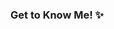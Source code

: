 ### Get to Know Me! ✨

<!--
**sheynspeare/sheynspeare** is a ✨ _special_ ✨ repository because its `README.md` (this file) appears on your GitHub profile.

Here are some ideas to get you started:

- 🌱 I’m currently studying ... Bachelor of Science in Computer Science
- 🔭 I do art ... (https://drive.google.com/drive/folders/1cCEke-TWFTla1SLTt_YBadDWkueij1j3?usp=sharing)
- 👯 I’m looking to collaborate on ...
- 🤔 I’m looking for help with ...
- 💬 Ask me about ...
- 📫 How to reach me: ... [Discord] (https://discordapp.com/users/shyne#9038)
- 😄 Pronouns: ... She/Her
- ⚡ Personal Playlists ... [opm chill] (https://open.spotify.com/playlist/40zEvjWmDE6NMvee6lO1ds?si=90ed2d9a4fd74538)
[late night drive] (https://open.spotify.com/playlist/74I58DapeLEPW5US4yOcbZ?si=a32b5bd673884e7a)
[rest, love.] (https://open.spotify.com/playlist/16isCOZdFzRoaPCl8GuK14?si=1f3c988db9314ea3)
-->
